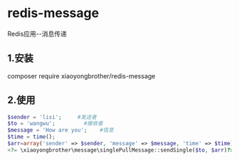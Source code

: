 # redis-message
Redis应用--消息传递

## 1.安装

composer require xiaoyongbrother/redis-message

## 2.使用
```php
$sender = 'lisi';     #发送者
$to = 'wangwu';         #接收者
$message = 'How are you';    #信息
$time = time();
$arr=array('sender' => $sender, 'message' => $message, 'time' => $time);
<?= \xiaoyongbrother\message\singlePullMessage::sendSingle($to, $arr)?>
```
